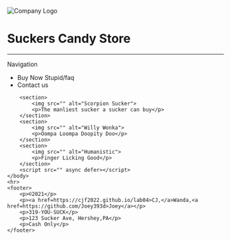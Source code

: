 
<!DOCTYPE html>

<html>
    <head>
        <img src="" alt="Company Logo">
        <h1>Suckers Candy Store</h1>
        <meta charset="utf-8">
        <meta http-equiv="X-UA-Compatible" content="IE=edge">
        <title>Suckers Candy Store</title>
        <meta name="description" content="">
        <meta name="viewport" content="width=device-width, initial-scale=1">
        <link rel="stylesheet" href="">
    </head>
    <hr>
    <body>
        <nav>Navigation</nav>
        <ul>
            <li>
                <a>
                    Buy Now Stupid/faq
                </a>
            </li>
            <li>
                <a>
                    Contact us
                </a>
            </li>
        </ul>
        
        <section>
            <img src="" alt="Scorpion Sucker">
            <p>The manliest sucker a sucker can buy</p>
        </section>
        <section>
            <img src="" alt="Willy Wonka">
            <p>Oompa Loompa Doopity Doo</p>
        </section>
        <section>
            <img src="" alt="Humanistic">
            <p>Finger Licking Good</p>
        </section>
        <script src="" async defer></script>
    </body>
    <hr>
    <footer>
        <p>©2021</p>
        <p><a href=https://cjf2022.github.io/lab04>CJ,</a>Wanda,<a href=https://github.com/Joey393d>Joey</a></p>
        <p>319-YOU-SUCK</p>
        <p>123 Sucker Ave, Hershey,PA</p>
        <p>Cash Only</p>
    </footer>
</html>
